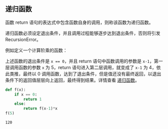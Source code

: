 ## 递归函数

函数 return 语句的表达式中包含函数自身的调用，则称该函数为递归函数。

递归函数必须设定退出条件，并且调用过程能够逐步达到退出条件，否则将引发 RecursionError。

例如定义一个计算阶乘的函数：

上述函数的退出条件是 `x == 0`，并且 return 语句中函数调用的参数是 `x-1`，第一层调用函数的参数 `x` 为 5，return 语句进入第二层调用，就变成了 `x-1` 为 4，依此类推，最终以 0 调用函数，达到了退出条件，但是值还没有最终返回，以退出条件下的返回值层层向上返回，最终得到结果。详情查看 [递归函数](https://xue.cn/hub/reader?bookId=1&path=the-craft-of-selfteaching/Part.2.D.4-recursion.ipynb)。


```python
def f(x):
    if x == 0:
        return 1
    else:
        return f(x-1)*x
f(5)
```




    120


